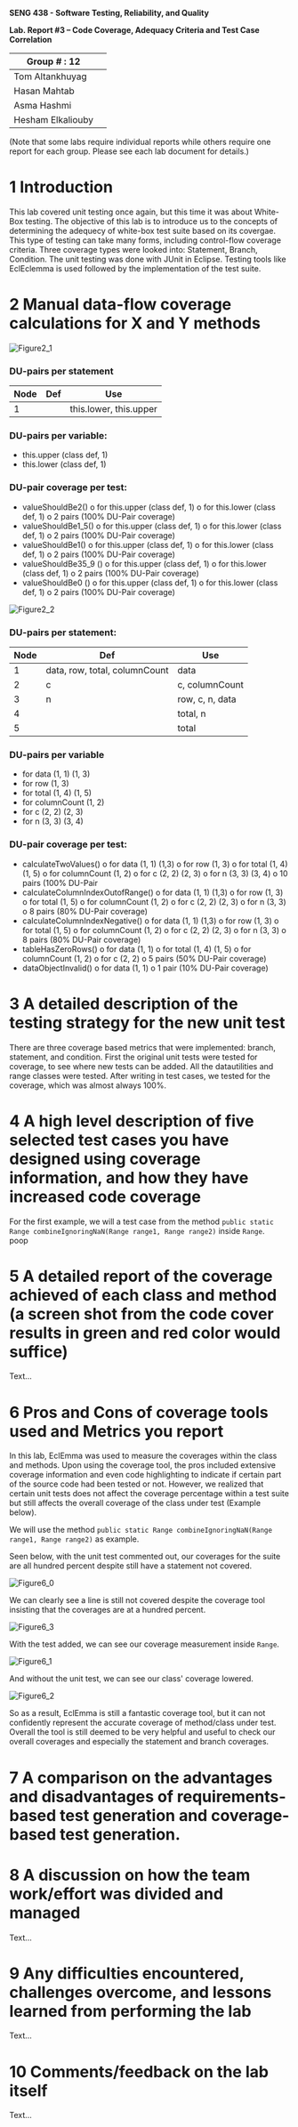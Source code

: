 **SENG 438 - Software Testing, Reliability, and Quality**

**Lab. Report #3 – Code Coverage, Adequacy Criteria and Test Case Correlation**

| Group \# : 12    |     |
| -----------------| --- |
| Tom Altankhuyag  |     |
| Hasan Mahtab     |     |
| Asma Hashmi      |     |
| Hesham Elkaliouby|     |

(Note that some labs require individual reports while others require one report
for each group. Please see each lab document for details.)

# 1 Introduction


This lab covered unit testing once again, but this time it was about White-Box testing. The objective of this lab is to introduce us to the concepts of determining the adequecy of white-box test suite based on its covergae. This type of testing can take many forms, including control-flow coverage criteria. Three coverage types were looked into: Statement, Branch, Condition. The unit testing was done with JUnit in Eclipse. Testing tools like EclEclemma is used followed by the implementation of the test suite. 

# 2 Manual data-flow coverage calculations for X and Y methods

![Figure2_1](/figure/getCentralValue()DFG.png)
### DU-pairs per statement
| Node | Def | Use |
| -----|-----| --- |
| 1 | | this.lower, this.upper|

### DU-pairs per variable:
* this.upper (class def, 1)
* this.lower (class def, 1)
### DU-pair coverage per test:
* valueShouldBe2()
o	for this.upper (class def, 1)
o	for this.lower (class def, 1)
o	2 pairs (100% DU-Pair coverage)
* valueShouldBe1_5()
o	for this.upper (class def, 1)
o	for this.lower (class def, 1)
o	2 pairs (100% DU-Pair coverage)
* valueShouldBe1()
o	for this.upper (class def, 1)
o	for this.lower (class def, 1)
o	2 pairs (100% DU-Pair coverage)
* valueShouldBe35_9 ()
o	for this.upper (class def, 1)
o	for this.lower (class def, 1)
o	2 pairs (100% DU-Pair coverage)
* valueShouldBe0 ()
o	for this.upper (class def, 1)
o	for this.lower (class def, 1)
o	2 pairs (100% DU-Pair coverage)

![Figure2_2](/figure/calculateColumnTotal()DFG.png)
### DU-pairs per statement:
| Node | Def | Use |
| -----|-----| --- |
| 1 | data, row, total, columnCount| data |
| 2 | c | c, columnCount |
| 3 | n | row, c, n, data |
| 4 | | total, n|
| 5 | | total|

### DU-pairs per variable
* for data (1, 1) (1, 3)
* for row (1, 3)
* for total (1, 4) (1, 5)
* for columnCount (1, 2)
* for c (2, 2) (2, 3)
* for n (3, 3) (3, 4)
### DU-pair coverage per test:
* calculateTwoValues()
o	for data (1, 1) (1,3)
o	for row (1, 3)
o	for total (1, 4) (1, 5)
o	for columnCount (1, 2)
o	for c (2, 2) (2, 3)
o	for n (3, 3) (3, 4)
o	10 pairs (100% DU-Pair 
* calculateColumnIndexOutofRange()
o	for data (1, 1) (1,3)
o	for row (1, 3)
o	for total (1, 5)
o	for columnCount (1, 2)
o	for c (2, 2) (2, 3)
o	for n (3, 3)
o	8 pairs (80% DU-Pair coverage)
* calculateColumnIndexNegative()
o	for data (1, 1) (1,3)
o	for row (1, 3)
o	for total (1, 5)
o	for columnCount (1, 2)
o	for c (2, 2) (2, 3)
o	for n (3, 3)
o	8 pairs (80% DU-Pair coverage)
* tableHasZeroRows()
o	for data (1, 1)
o	for total (1, 4) (1, 5)
o	for columnCount (1, 2)
o	for c (2, 2)
o	5 pairs (50% DU-Pair coverage)
* dataObjectInvalid()
o	for data (1, 1)
o	1 pair (10% DU-Pair coverage)


# 3 A detailed description of the testing strategy for the new unit test

There are three coverage based metrics that were implemented: branch, statement, and condition. First the original unit tests were tested for coverage, to see where new tests can be added. All the datautilities and range classes were tested. After writing in test cases, we tested for the coverage, which was almost always 100%. 

# 4 A high level description of five selected test cases you have designed using coverage information, and how they have increased code coverage

For the first example, we will a test case from the method ```public static Range combineIgnoringNaN(Range range1, Range range2)``` inside ```Range```.   
poop

# 5 A detailed report of the coverage achieved of each class and method (a screen shot from the code cover results in green and red color would suffice)

Text…

# 6 Pros and Cons of coverage tools used and Metrics you report

In this lab, EclEmma was used to measure the coverages within the class and methods. Upon using the coverage tool, the pros included extensive coverage information and even code highlighting to indicate if certain part of the source code had been tested or not. However, we realized that certain unit tests does not affect the coverage percentage within a test suite but still affects the overall coverage of the class under test (Example below).

We will use the method ```public static Range combineIgnoringNaN(Range range1, Range range2)``` as example.

Seen below, with the unit test commented out, our coverages for the suite are all hundred percent despite still have a statement not covered.  

![Figure6_0](/figure/6_0.PNG)  

We can clearly see a line is still not covered despite the coverage tool insisting that the coverages are at a hundred percent.    

![Figure6_3](/figure/6_3.PNG)  

With the test added, we can see our coverage measurement inside ```Range```.    

![Figure6_1](/figure/6_1.PNG)  

And without the unit test, we can see our class' coverage lowered.  

![Figure6_2](/figure/6_2.PNG)  

So as a result, EclEmma is still a fantastic coverage tool, but it can not confidently represent the accurate coverage of method/class under test. Overall the tool is still deemed to be very helpful and useful to check our overall coverages and especially the statement and branch coverages.

# 7 A comparison on the advantages and disadvantages of requirements-based test generation and coverage-based test generation.



# 8 A discussion on how the team work/effort was divided and managed

Text…

# 9 Any difficulties encountered, challenges overcome, and lessons learned from performing the lab

Text…

# 10 Comments/feedback on the lab itself

Text…
